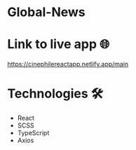 # Global-News

# Link to live app :globe_with_meridians:

https://cinephilereactapp.netlify.app/main

# Technologies 	:hammer_and_wrench:

- React
- SCSS
- TypeScript
- Axios

